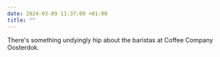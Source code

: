 ```yaml
---
date: 2024-03-09 11:37:09 +01:00
title: ""
---
```

There's something undyingly hip about the baristas at Coffee Company Oosterdok.
